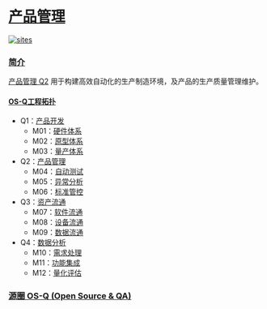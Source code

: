 ﻿# [产品管理](https://github.com/OS-Q/Q2)

[![sites](http://182.61.61.133/link/resources/OSQ.png)](http://www.OS-Q.com)
### [简介](https://github.com/OS-Q/Q2/wiki)

[产品管理 Q2](https://github.com/OS-Q/Q2) 用于构建高效自动化的生产制造环境，及产品的生产质量管理维护。
#### [OS-Q工程拓扑](https://github.com/OS-Q)

* Q1：[产品开发](https://github.com/OS-Q/Q1)
    * M01：[硬件体系](https://github.com/OS-Q/M01)
    * M02：[原型体系](https://github.com/OS-Q/M02)
    * M03：[量产体系](https://github.com/OS-Q/M03)
* Q2：[产品管理](https://github.com/OS-Q/Q2)
    * M04：[自动测试](https://github.com/OS-Q/M04)
    * M05：[异常分析](https://github.com/OS-Q/M05)
    * M06：[标准管控](https://github.com/OS-Q/M06)
* Q3：[资产流通](https://github.com/OS-Q/Q3)
    * M07：[软件流通](https://github.com/OS-Q/M07)
    * M08：[设备流通](https://github.com/OS-Q/M08)
    * M09：[数据流通](https://github.com/OS-Q/M09)
* Q4：[数据分析](https://github.com/OS-Q/Q4)
    * M10：[需求处理](https://github.com/OS-Q/M10)
    * M11：[功能集成](https://github.com/OS-Q/M11)
    * M12：[量化评估](https://github.com/OS-Q/M12)

### [源圈 OS-Q (Open Source & QA) ](http://www.OS-Q.com)

